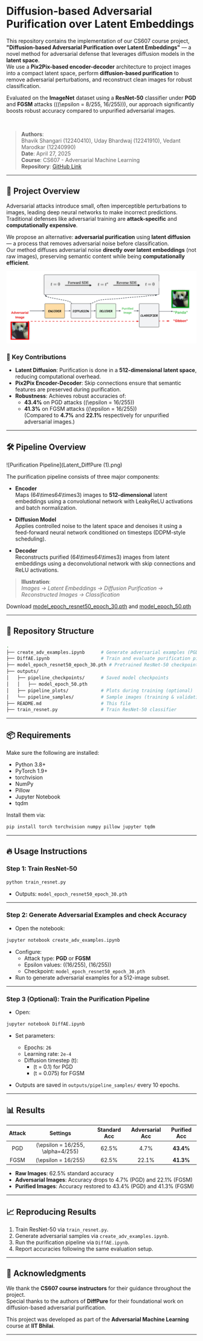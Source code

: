 # Diffusion-based Adversarial Purification over Latent Embeddings

This repository contains the implementation of our CS607 course project, **"Diffusion-based Adversarial Purification over Latent Embeddings"** — a novel method for adversarial defense that leverages diffusion models in the **latent space**.  
We use a **Pix2Pix-based encoder-decoder** architecture to project images into a compact latent space, perform **diffusion-based purification** to remove adversarial perturbations, and reconstruct clean images for robust classification.

Evaluated on the **ImageNet** dataset using a **ResNet-50** classifier under **PGD** and **FGSM** attacks ((\(\epsilon = 8/255, 16/255\))), our approach significantly boosts robust accuracy compared to unpurified adversarial images.

<br>

> **Authors**:  
> Bhavik Shangari (12240410), Uday Bhardwaj (12241910), Vedant Marodkar (12240990)  
> **Date**: April 27, 2025  
> **Course**: CS607 - Adversarial Machine Learning  
> **Repository**: [GitHub Link](https://github.com/BhavikShangari/AdversarialML_Project)

---

## 🚀 Project Overview

Adversarial attacks introduce small, often imperceptible perturbations to images, leading deep neural networks to make incorrect predictions. Traditional defenses like adversarial training are **attack-specific** and **computationally expensive**.

We propose an alternative: **adversarial purification** using **latent diffusion** — a process that removes adversarial noise before classification.  
Our method diffuses adversarial noise **directly over latent embeddings** (not raw images), preserving semantic content while being **computationally efficient**.

![Latent DiffPure](Latent_DiffPure.png)



### 🔑 Key Contributions
- **Latent Diffusion**: Purification is done in a **512-dimensional latent space**, reducing computational overhead.
- **Pix2Pix Encoder-Decoder**: Skip connections ensure that semantic features are preserved during purification.
- **Robustness**: Achieves robust accuracies of:
  - **43.4%** on PGD attacks (\(\epsilon = 16/255\))  
  - **41.3%** on FGSM attacks (\(\epsilon = 16/255\))  
  (Compared to **4.7%** and **22.1%** respectively for unpurified adversarial images.)

---


## 🛠️ Pipeline Overview

![Purification Pipeline](Latent_DiffPure (1).png)


The purification pipeline consists of three major components:

- **Encoder**  
  Maps \(64\times64\times3\) images to **512-dimensional** latent embeddings using a convolutional network with LeakyReLU activations and batch normalization.

- **Diffusion Model**  
  Applies controlled noise to the latent space and denoises it using a feed-forward neural network conditioned on timesteps (DDPM-style scheduling).

- **Decoder**  
  Reconstructs purified \(64\times64\times3\) images from latent embeddings using a deconvolutional network with skip connections and ReLU activations.

> **Illustration**:  
> *Images → Latent Embeddings → Diffusion Purification → Reconstructed Images → Classification*

Download [model_epoch_resnet50_epoch_30.pth](https://drive.google.com/file/d/1RZAjGKrW_WDxg3FNLkDm1us6SspwBPcc/view?usp=sharing) and [model_epoch_50.pth](https://drive.google.com/file/d/167B7EV__0OPbR8mHRsezLqcm4y9qO-wP/view?usp=sharing)

---

## 🧩 Repository Structure
```bash
.
├── create_adv_examples.ipynb      # Generate adversarial examples (PGD, FGSM)
├── DiffAE.ipynb                   # Train and evaluate purification pipeline
├── model_epoch_resnet50_epoch_30.pth # Pretrained ResNet-50 checkpoint
├── outputs/
│   ├── pipeline_checkpoints/      # Saved model checkpoints
│   │   ├── model_epoch_50.pth 
│   ├── pipeline_plots/            # Plots during training (optional)
│   └── pipeline_samples/          # Sample images (training & validation)
├── README.md                      # This file
├── train_resnet.py                # Train ResNet-50 classifier 
```

---

## 📦 Requirements

Make sure the following are installed:

- Python 3.8+
- PyTorch 1.9+
- torchvision
- NumPy
- Pillow
- Jupyter Notebook
- tqdm

Install them via:

```bash
pip install torch torchvision numpy pillow jupyter tqdm
```

---

## 🔥 Usage Instructions

### Step 1: Train ResNet-50
```bash
python train_resnet.py
```
- Outputs: `model_epoch_resnet50_epoch_30.pth`

---

### Step 2: Generate Adversarial Examples and check Accuracy

- Open the notebook:
```bash
jupyter notebook create_adv_examples.ipynb
```
- Configure:
  - Attack type: **PGD** or **FGSM**
  - Epsilon values: \((16/255), (16/255)\)
  - Checkpoint: `model_epoch_resnet50_epoch_30.pth`
- Run to generate adversarial examples for a 512-image subset.

---

### Step 3 (Optional): Train the Purification Pipeline

- Open:
```bash
jupyter notebook DiffAE.ipynb
```
- Set parameters:
  - Epochs: `26`
  - Learning rate: `2e-4`
  - Diffusion timestep \(t\): 
    - \(t = 0.1\) for PGD
    - \(t = 0.075\) for FGSM

- Outputs are saved in `outputs/pipeline_samples/` every 10 epochs.

---

## 📊 Results

| Attack | Settings | Standard Acc | Adversarial Acc | Purified Acc |
|:------:|:--------:|:------------:|:---------------:|:------------:|
| PGD | \(\epsilon = 16/255, \alpha=4/255\) | 62.5% | 4.7% | **43.4%** |
| FGSM | \(\epsilon = 16/255\) | 62.5% | 22.1% | **41.3%** |

- **Raw Images**: 62.5% standard accuracy
- **Adversarial Images**: Accuracy drops to 4.7% (PGD) and 22.1% (FGSM)
- **Purified Images**: Accuracy restored to 43.4% (PGD) and 41.3% (FGSM)

---

## 📈 Reproducing Results

1. Train ResNet-50 via `train_resnet.py`.
2. Generate adversarial samples via `create_adv_examples.ipynb`.
3. Run the purification pipeline via `DiffAE.ipynb`.
4. Report accuracies following the same evaluation setup.

---

## 🙏 Acknowledgments

We thank the **CS607 course instructors** for their guidance throughout the project.  
Special thanks to the authors of **DiffPure** for their foundational work on diffusion-based adversarial purification.

This project was developed as part of the **Adversarial Machine Learning** course at **IIT Bhilai**.

---
